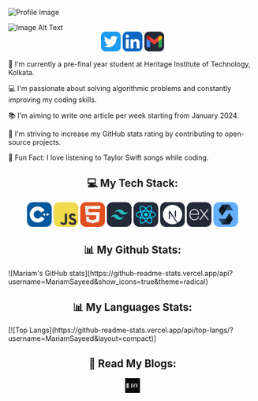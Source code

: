 ![Profile Image](image-source)

<img alt="Image Alt Text" src="HELLO WORLD.gif" width="1000" height="500"/>

<div align="center">
<a href="https://twitter.com/MariamSayeed3"><img src="assets/Twitter.svg" alt="Twitter" width="40" height="40"/></a>
<a href="https://www.linkedin.com/in/mariam-sayeed/"><img src="assets/LinkedIn.svg" alt="LinkedIn" width="40" height="40"/></a>
<a href="mailto:mariambintsayeed@gmail.com"><img src="assets/Gmail-Dark.svg" alt="Gmail" width="40" height="40"/></a>
</div>


👋 I'm currently a pre-final year student at Heritage Institute of Technology, Kolkata. 

💻 I'm passionate about solving algorithmic problems and constantly improving my coding skills.

📚 I'm aiming to write one article per week starting from January 2024.

🚀 I'm striving to increase my GitHub stats rating by contributing to open-source projects.

🎵 Fun Fact: I love listening to Taylor Swift songs while coding. 

<h2 align="center">💻 My Tech Stack:</h2>

<div align="center">
<img src="assets/CPP.svg" alt="C++" width="50" height="50"/> <img src="assets/JavaScript.svg" alt="javascript" width="50" height="50"/> <img src="assets/HTML.svg" alt="html" width="50" height="50"/> <img src="assets/TailwindCSS-Dark.svg" alt="CSS" width="50" height="50"/> <img src="assets/React-Dark.svg" alt="reactjs" width="50" height="50"/> <img src="assets/NextJS-Dark.svg" alt="nextjs" width="50" height="50"/> <img src="assets/ExpressJS-Dark.svg" alt="express" width="50" height="50"/> <img src="assets/Solidity.svg" alt="solidity" width="50" height="50"/>
</div>

<h2 align="center"> 📊 My Github Stats:</h2>
![Mariam's GitHub stats](https://github-readme-stats.vercel.app/api?username=MariamSayeed&show_icons=true&theme=radical)

<h2 align="center"> 📊 My Languages Stats:</h2>
[![Top Langs](https://github-readme-stats.vercel.app/api/top-langs/?username=MariamSayeed&layout=compact)]


<h2 align="center">📖 Read My Blogs:</h2>

<div align="center">
<a href="https://dev.to/mariam1760"><img src="assets/dev.svg" alt="dev.to" width="30" height="30"/></a>
</div>